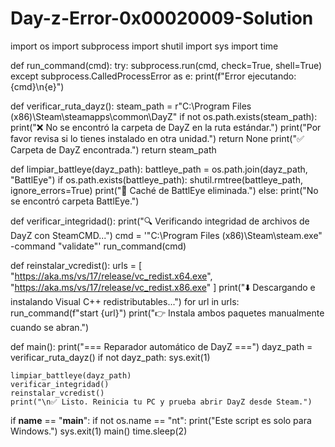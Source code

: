 # Day-z-Error-0x00020009-Solution











import os
import subprocess
import shutil
import sys
import time

def run_command(cmd):
    try:
        subprocess.run(cmd, check=True, shell=True)
    except subprocess.CalledProcessError as e:
        print(f"Error ejecutando: {cmd}\n{e}")

def verificar_ruta_dayz():
    steam_path = r"C:\Program Files (x86)\Steam\steamapps\common\DayZ"
    if not os.path.exists(steam_path):
        print("❌ No se encontró la carpeta de DayZ en la ruta estándar.")
        print("Por favor revisa si lo tienes instalado en otra unidad.")
        return None
    print("✅ Carpeta de DayZ encontrada.")
    return steam_path

def limpiar_battleye(dayz_path):
    battleye_path = os.path.join(dayz_path, "BattlEye")
    if os.path.exists(battleye_path):
        shutil.rmtree(battleye_path, ignore_errors=True)
        print("🧹 Caché de BattlEye eliminada.")
    else:
        print("No se encontró carpeta BattlEye.")

def verificar_integridad():
    print("🔍 Verificando integridad de archivos de DayZ con SteamCMD...")
    cmd = '"C:\\Program Files (x86)\\Steam\\steam.exe" -command "validate"'
    run_command(cmd)

def reinstalar_vcredist():
    urls = [
        "https://aka.ms/vs/17/release/vc_redist.x64.exe",
        "https://aka.ms/vs/17/release/vc_redist.x86.exe"
    ]
    print("⬇️ Descargando e instalando Visual C++ redistributables...")
    for url in urls:
        run_command(f"start {url}")
    print("👉 Instala ambos paquetes manualmente cuando se abran.")

def main():
    print("=== Reparador automático de DayZ ===")
    dayz_path = verificar_ruta_dayz()
    if not dayz_path:
        sys.exit(1)
    
    limpiar_battleye(dayz_path)
    verificar_integridad()
    reinstalar_vcredist()
    print("\n✅ Listo. Reinicia tu PC y prueba abrir DayZ desde Steam.")

if __name__ == "__main__":
    if not os.name == "nt":
        print("Este script es solo para Windows.")
        sys.exit(1)
    main()
    time.sleep(2)
